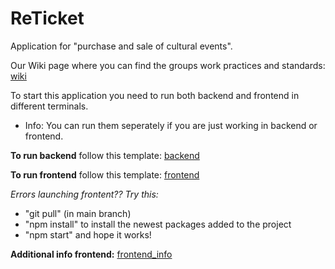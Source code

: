 # ReTicket

Application for "purchase and sale of cultural events". 

Our Wiki page where you can find the groups work practices and standards: [wiki](https://gitlab.stud.idi.ntnu.no/tdt4140-2022/landsby-1/gruppe_03/reticket/-/wikis/home)

To start this application you need to run both backend and frontend in different terminals. 
- Info: You can run them seperately if you are just working in backend or frontend.

**To run backend** follow this template: [backend](https://gitlab.stud.idi.ntnu.no/tdt4140-2022/landsby-1/gruppe_03/reticket/-/blob/main/backend/README.md)

**To run frontend** follow this template: [frontend](https://gitlab.stud.idi.ntnu.no/tdt4140-2022/landsby-1/gruppe_03/reticket/-/wikis/Project-structure)

_Errors launching frontent?? Try this:_ 
- "git pull" (in main branch)
- "npm install" to install the newest packages added to the project 
- "npm start" and hope it works!

**Additional info frontend:** [frontend_info](https://gitlab.stud.idi.ntnu.no/tdt4140-2022/landsby-1/gruppe_03/reticket/-/blob/main/frontend/README.md)

